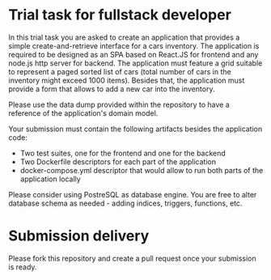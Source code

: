 # Trial task for fullstack developer

In this trial task you are asked to create an application that provides a simple create-and-retrieve interface for a cars inventory. The application is required to be designed as an SPA based on React.JS for frontend and any node.js http server for backend. The application must feature a grid suitable to represent a paged sorted list of cars (total number of cars in the inventory might exceed 1000 items). Besides that, the application must provide a form that allows to add a new car into the inventory.

Please use the data dump provided within the repository to have a reference of the application's domain model.

Your submission must contain the following artifacts besides the application code:

* Two test suites, one for the frontend and one for the backend
* Two Dockerfile descriptors for each part of the application
* docker-compose.yml descriptor that would allow to run both parts of the application locally

Please consider using PostreSQL as database engine. You are free to alter database schema as needed - adding indices, triggers, functions, etc.

# Submission delivery

Please fork this repository and create a pull request once your submission is ready.
